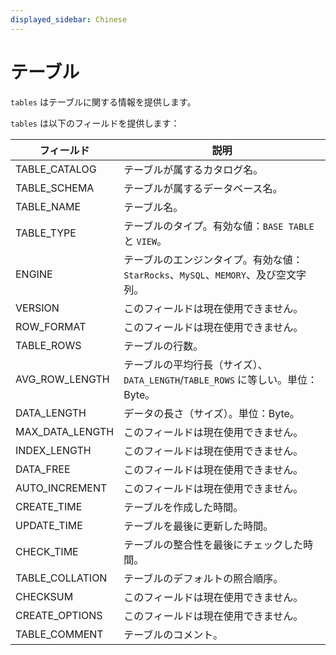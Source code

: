 ```yaml
---
displayed_sidebar: Chinese
---
```


# テーブル

`tables` はテーブルに関する情報を提供します。

`tables` は以下のフィールドを提供します：

| **フィールド**   | **説明**                                                     |
| --------------- | ------------------------------------------------------------ |
| TABLE_CATALOG   | テーブルが属するカタログ名。                                 |
| TABLE_SCHEMA    | テーブルが属するデータベース名。                             |
| TABLE_NAME      | テーブル名。                                                 |
| TABLE_TYPE      | テーブルのタイプ。有効な値：`BASE TABLE` と `VIEW`。        |
| ENGINE          | テーブルのエンジンタイプ。有効な値：`StarRocks`、`MySQL`、`MEMORY`、及び空文字列。 |
| VERSION         | このフィールドは現在使用できません。                         |
| ROW_FORMAT      | このフィールドは現在使用できません。                         |
| TABLE_ROWS      | テーブルの行数。                                             |
| AVG_ROW_LENGTH  | テーブルの平均行長（サイズ）、`DATA_LENGTH`/`TABLE_ROWS` に等しい。単位：Byte。 |
| DATA_LENGTH     | データの長さ（サイズ）。単位：Byte。                         |
| MAX_DATA_LENGTH | このフィールドは現在使用できません。                         |
| INDEX_LENGTH    | このフィールドは現在使用できません。                         |
| DATA_FREE       | このフィールドは現在使用できません。                         |
| AUTO_INCREMENT  | このフィールドは現在使用できません。                         |
| CREATE_TIME     | テーブルを作成した時間。                                     |
| UPDATE_TIME     | テーブルを最後に更新した時間。                               |
| CHECK_TIME      | テーブルの整合性を最後にチェックした時間。                   |
| TABLE_COLLATION | テーブルのデフォルトの照合順序。                             |
| CHECKSUM        | このフィールドは現在使用できません。                         |
| CREATE_OPTIONS  | このフィールドは現在使用できません。                         |
| TABLE_COMMENT   | テーブルのコメント。                                         |
